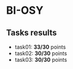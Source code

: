 # BI-OSY
## Tasks results
- task01: **33/30** points
- task02: **30/30** points
- task03: **30/30** points
